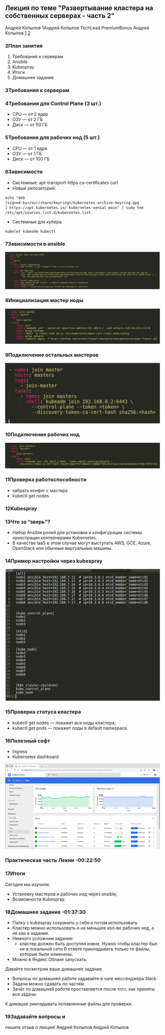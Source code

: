 ## Лекция по теме "Развертывание кластера на собственных серверах - часть 2"

Андрей
Копылов
1Андрей Копылов
TechLead
PremiumBonus
Андрей Копылов
[1](https://github.com/kubernetes-sigs/kubespray)
[2](https://devops.stackexchange.com/questions/9483/how-can-i-add-an-additional-ip-hostname-to-my-kubernetes-certificate)

### 2План занятия
1. Требования к серверам
2. Ansible
3. Kubespray
4. Итоги
5. Домашнее задание

### 3Требования к серверам

### 4Требования для Control Plane (3 шт.)
- CPU — от 2 ядер
- ОЗУ — от 2 ГБ
- Диск — от 50 ГБ

### 5Требования для рабочих нод (5 шт.)
- CPU — от 1 ядра
- ОЗУ — от 1 ГБ
- Диск — от 100 ГБ

### 6Зависимости
- Системные:
apt-transport-https ca-certiﬁcates curl
- Новый репозиторий:
```
echo "deb
[signed-by=/usr/share/keyrings/kubernetes-archive-keyring.gpg
] https://apt.kubernetes.io/ kubernetes-xenial main" | sudo tee
/etc/apt/sources.list.d/kubernetes.list
```
- Системные для кубера:
```
kubelet kubeadm kubectl
```

### 7Зависимости в ansible
![install_01](/12-kubernetes-04-install-part-2/Files/install_01.png)

### 8Инициализация мастер ноды
![install_02](/12-kubernetes-04-install-part-2/Files/install_02.png)

### 9Подключение остальных мастеров
![install_03](/12-kubernetes-04-install-part-2/Files/install_03.png)

### 10Подключение рабочих нод
![install_04](/12-kubernetes-04-install-part-2/Files/install_04.png)

### 11Проверка работоспособности
- забрать конфиг с мастера
- kubectl get nodes

### 12Kubespray

### 13Что за “зверь”?
- Набор Ansible ролей для установки и конфигурации системы оркестрации контейнерами Kubernetes.
- В качестве IaaS в этом случае могут выступать AWS, GCE, Azure, OpenStack или обычные виртуальные машины.

### 14Пример настройки через kubespray
![install_05](/12-kubernetes-04-install-part-2/Files/install_05.png)

### 15Проверка статуса кластера
- kubectl get nodes — покажет все ноды кластера;
- kubectl get pods — покажет поды в default namespace.

### 16Полезный софт
- Ingress
- Kubernetes dashboard

![install_06](/12-kubernetes-04-install-part-2/Files/install_06.png)

### Практическая часть Лекии   -00:22:50


### 17Итоги
Сегодня мы изучили:
- Установку мастеров и рабочих нод через ansible;
- Возможности Kubespray.

### 18Домашнее задание      -01:37:30

- Папку с kubespray сохранить у себя и потом использовать
- Кластер можно использовать и на меньшее кол-во рабочих нод, а не как в задании.
- Немного усложним задание:
  - кластер должен быть доступен извне. Нужно чтобы кластер был не в локальной сети
В ответе прикладывать только те файлы, которые были изменены.
- Можно в Яндекс.Облаке запускать. 


Давайте посмотрим ваше домашнее задание.
- Вопросы по домашней работе задавайте в чате мессенджера Slack.
- Задачи можно сдавать по частям.
- Зачёт по домашней работе проставляется после того, как приняты все задачи.


К домашке рикладывать испавленные файлы для проверки.

### 19Задавайте вопросы и
пишите отзыв о лекции!
Андрей Копылов
Андрей Копылов
